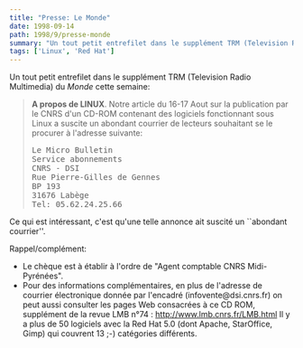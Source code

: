 ```yaml
---
title: "Presse: Le Monde"
date: 1998-09-14
path: 1998/9/presse-monde
summary: "Un tout petit entrefilet dans le supplément TRM (Television Radio Multimedia) du Monde cette semaine: A propos de LINUX."
tags: ['Linux', 'Red Hat']
---
```


<P>
Un tout petit entrefilet dans le supplément TRM (Television Radio Multimedia)
du <EM>Monde</EM> cette semaine:
</P>

<BLOCKQUOTE>
<B>A propos de LINUX</B>. Notre article du 16-17 Aout sur la publication par
le CNRS d'un CD-ROM contenant des logiciels fonctionnant sous Linux a
suscite un abondant courrier de lecteurs souhaitant se le procurer à
l'adresse suivante:
<PRE>
Le Micro Bulletin
Service abonnements
CNRS - DSI
Rue Pierre-Gilles de Gennes
BP 193
31676 Labège
Tel: 05.62.24.25.66
</PRE>
</BLOCKQUOTE>
<P>
Ce qui est intéressant, c'est qu'une telle annonce ait suscité
un ``abondant courrier''.
</P>

<P>
Rappel/complément:
</P>

<UL>

<LI>Le chèque est à établir à l'ordre de "Agent comptable CNRS
Midi-Pyrénées".
<LI>Pour des informations complémentaires, en plus de
l'adresse de courrier électronique donnée par l'encadré
(infovente@dsi.cnrs.fr) on peut aussi consulter les pages
Web consacrées à ce CD ROM, supplément de la revue LMB n°74 : <A HREF="http://www.lmb.cnrs.fr/LMB.html">http://www.lmb.cnrs.fr/LMB.html</A>
Il y a plus de 50 logiciels avec la Red Hat 5.0 (dont Apache, StarOffice,
Gimp) qui couvrent 13 ;-) catégories différents.
</UL>


